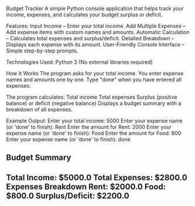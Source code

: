Budget Tracker
A simple Python console application that helps track your income, expenses, and calculates your budget surplus or deficit.

Features:
Input Income – Enter your total income.
Add Multiple Expenses – Add expense items with custom names and amounts.
Automatic Calculation – Calculates total expenses and surplus/deficit.
Detailed Breakdown – Displays each expense with its amount.
User-Friendly Console Interface – Simple step-by-step prompts.

Technologies Used:
Python 3 (No external libraries required)

How It Works
The program asks for your total income.
You enter expense names and amounts one by one.
Type "done" when you have entered all expenses.

The program calculates:
Total income
Total expenses
Surplus (positive balance) or deficit (negative balance)
Displays a budget summary with a breakdown of all expenses.

Example Output:
Enter your total income: 5000
Enter your expense name (or 'done' to finish): Rent
Enter the amount for Rent: 2000
Enter your expense name (or 'done' to finish): Food
Enter the amount for Food: 800
Enter your expense name (or 'done' to finish): done

Budget Summary
--------------------------
Total Income: $5000.0
Total Expenses: $2800.0
Expenses Breakdown
Rent: $2000.0
Food: $800.0
Surplus/Deficit: $2200.0
--------------------------